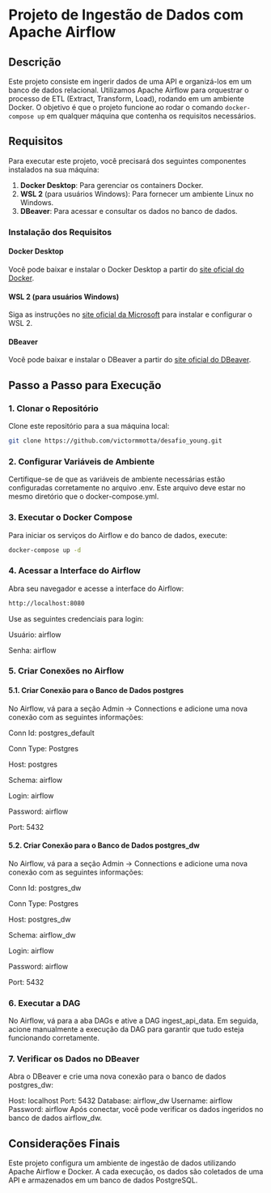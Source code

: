 # Projeto de Ingestão de Dados com Apache Airflow

## Descrição

Este projeto consiste em ingerir dados de uma API e organizá-los em um banco de dados relacional. Utilizamos Apache Airflow para orquestrar o processo de ETL (Extract, Transform, Load), rodando em um ambiente Docker. O objetivo é que o projeto funcione ao rodar o comando `docker-compose up` em qualquer máquina que contenha os requisitos necessários.

## Requisitos

Para executar este projeto, você precisará dos seguintes componentes instalados na sua máquina:

1. **Docker Desktop**: Para gerenciar os containers Docker.
2. **WSL 2** (para usuários Windows): Para fornecer um ambiente Linux no Windows.
3. **DBeaver**: Para acessar e consultar os dados no banco de dados.

### Instalação dos Requisitos

#### Docker Desktop

Você pode baixar e instalar o Docker Desktop a partir do [site oficial do Docker](https://www.docker.com/products/docker-desktop).

#### WSL 2 (para usuários Windows)

Siga as instruções no [site oficial da Microsoft](https://docs.microsoft.com/en-us/windows/wsl/install) para instalar e configurar o WSL 2.

#### DBeaver

Você pode baixar e instalar o DBeaver a partir do [site oficial do DBeaver](https://dbeaver.io/download/).

## Passo a Passo para Execução

### 1. Clonar o Repositório

Clone este repositório para a sua máquina local:

```bash
git clone https://github.com/victormmotta/desafio_young.git
```

### 2. Configurar Variáveis de Ambiente
Certifique-se de que as variáveis de ambiente necessárias estão configuradas corretamente no arquivo .env. Este arquivo deve estar no mesmo diretório que o docker-compose.yml.

### 3. Executar o Docker Compose
Para iniciar os serviços do Airflow e do banco de dados, execute:

```bash
docker-compose up -d
```

### 4. Acessar a Interface do Airflow
Abra seu navegador e acesse a interface do Airflow:

```bash
http://localhost:8080
```

Use as seguintes credenciais para login:

Usuário: airflow

Senha: airflow

### 5. Criar Conexões no Airflow
#### 5.1. Criar Conexão para o Banco de Dados postgres
No Airflow, vá para a seção Admin -> Connections e adicione uma nova conexão com as seguintes informações:

Conn Id: postgres_default

Conn Type: Postgres

Host: postgres

Schema: airflow

Login: airflow

Password: airflow

Port: 5432

#### 5.2. Criar Conexão para o Banco de Dados postgres_dw
No Airflow, vá para a seção Admin -> Connections e adicione uma nova conexão com as seguintes informações:

Conn Id: postgres_dw

Conn Type: Postgres

Host: postgres_dw

Schema: airflow_dw

Login: airflow

Password: airflow

Port: 5432

### 6. Executar a DAG
No Airflow, vá para a aba DAGs e ative a DAG ingest_api_data. Em seguida, acione manualmente a execução da DAG para garantir que tudo esteja funcionando corretamente.

### 7. Verificar os Dados no DBeaver
Abra o DBeaver e crie uma nova conexão para o banco de dados postgres_dw:

Host: localhost
Port: 5432
Database: airflow_dw
Username: airflow
Password: airflow
Após conectar, você pode verificar os dados ingeridos no banco de dados airflow_dw.

## Considerações Finais
Este projeto configura um ambiente de ingestão de dados utilizando Apache Airflow e Docker. A cada execução, os dados são coletados de uma API e armazenados em um banco de dados PostgreSQL.
